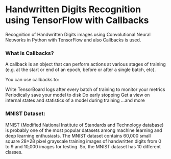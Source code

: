 # Handwritten Digits Recognition using TensorFlow with Callbacks
Recognition of Handwritten Digits images using Convolutional Neural Networks in Python with TensorFlow and also Callbacks is used.

### What is Callbacks?
A callback is an object that can perform actions at various stages of training (e.g. at the start or end of an epoch, before or after a single batch, etc).

You can use callbacks to:

Write TensorBoard logs after every batch of training to monitor your metrics
Periodically save your model to disk
Do early stopping
Get a view on internal states and statistics of a model during training
...and more

### MNIST Dataset:
MNIST (Modified National Institute of Standards and Technology database) is probably one of the most popular datasets among machine learning and deep learning enthusiasts. The MNIST dataset contains 60,000 small square 28×28 pixel grayscale training images of handwritten digits from 0 to 9 and 10,000 images for testing. So, the MNIST dataset has 10 different classes.

